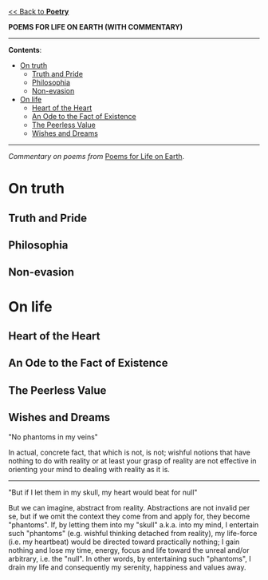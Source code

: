 [<< Back to **Poetry**](https://pranigopu.github.io/literature/poetry)

**POEMS FOR LIFE ON EARTH (WITH COMMENTARY)**

---

**Contents**:

- [On truth](#on-truth)
  - [Truth and Pride](#truth-and-pride)
  - [Philosophia](#philosophia)
  - [Non-evasion](#non-evasion)
- [On life](#on-life)
  - [Heart of the Heart](#heart-of-the-heart)
  - [An Ode to the Fact of Existence](#an-ode-to-the-fact-of-existence)
  - [The Peerless Value](#the-peerless-value)
  - [Wishes and Dreams](#wishes-and-dreams)

---

_Commentary on poems from_ [Poems for Life on Earth](https://pranigopu.github.io/literature/poetry/poems-for-life-on-earth.html).

# On truth
## Truth and Pride


## Philosophia


## Non-evasion


# On life
## Heart of the Heart


## An Ode to the Fact of Existence


## The Peerless Value


## Wishes and Dreams
"No phantoms in my veins"

In actual, concrete fact, that which is not, is not; wishful notions that have nothing to do with reality or at least your grasp of reality are not effective in orienting your mind to dealing with reality as it is.

---

"But if I let them in my skull, my heart would beat for null"

But we can imagine, abstract from reality. Abstractions are not invalid per se, but if we omit the context they come from and apply for, they become "phantoms". If, by letting them into my "skull" a.k.a. into my mind, I entertain such "phantoms" (e.g. wishful thinking detached from reality), my life-force (i.e. my heartbeat) would be directed toward practically nothing; I gain nothing and lose my time, energy, focus and life toward the unreal and/or arbitrary, i.e. the "null". In other words, by entertaining such "phantoms", I drain my life and consequently my serenity, happiness and values away.